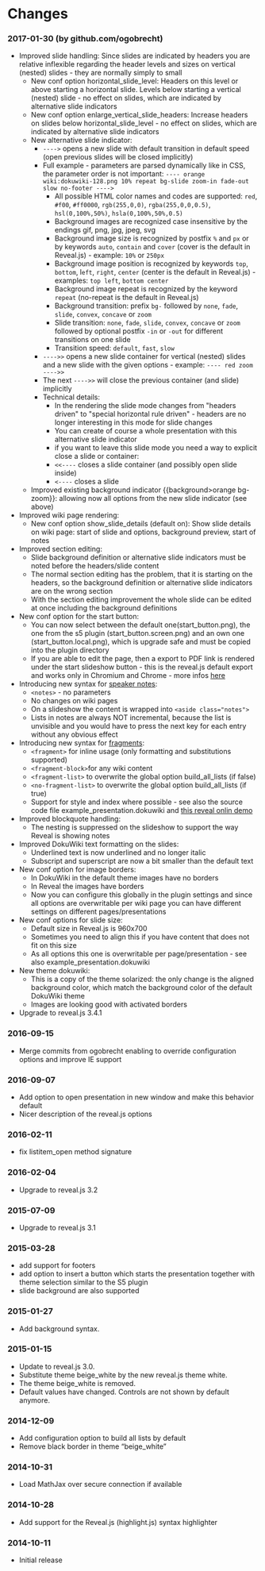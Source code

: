 Changes
=======

### 2017-01-30 (by github.com/ogobrecht)

- Improved slide handling: Since slides are indicated by headers you are relative inflexible regarding the header levels and sizes on vertical (nested) slides - they are normally simply to small
  - New conf option horizontal_slide_level: Headers on this level or above starting a horizontal slide. Levels below starting a vertical (nested) slide - no effect on slides, which are indicated by alternative slide indicators
  - New conf option enlarge_vertical_slide_headers: Increase headers on slides below horizontal_slide_level - no effect on slides, which are indicated by alternative slide indicators
  - New alternative slide indicator:
    - `---->` opens a new slide with default transition in default speed (open previous slides will be closed implicitly)
    - Full example - parameters are parsed dynamically like in CSS, the parameter order is not important: `---- orange wiki:dokuwiki-128.png 10% repeat bg-slide zoom-in fade-out slow no-footer ---->`
      - All possible HTML color names and codes are supported: `red`, `#f00`, `#ff0000`, `rgb(255,0,0)`, `rgba(255,0,0,0.5)`, `hsl(0,100%,50%)`, `hsla(0,100%,50%,0.5)`
      - Background images are recognized case insensitive by the endings gif, png, jpg, jpeg, svg
      - Background image size is recognized by postfix `%` and `px` or by keywords `auto`, `contain` and `cover` (cover is the default in Reveal.js) - example: `10%` or `250px`
      - Background image position is recognized by keywords `top`, `bottom`, l`eft`, `right`, `center` (center is the default in Reveal.js) - examples: `top left`, `bottom center`
      - Background image repeat is recognized by the keyword `repeat` (no-repeat is the default in Reveal.js)
      - Background transition: prefix `bg-` followed by `none`, `fade`, `slide`, `convex`, `concave` or `zoom`
      - Slide transition: `none`, `fade`, `slide`, `convex`, `concave` or `zoom` followed by optional postfix `-in` or `-out` for different transitions on one slide
      - Transition speed: `default`, `fast`, `slow`
    - `---->>` opens a new slide container for vertical (nested) slides and a new slide with the given options - example: `---- red zoom ---->>`
    - The next `---->>` will close the previous container (and slide) implicitly
    - Technical details:
      - In the rendering the slide mode changes from "headers driven" to "special horizontal rule driven" - headers are no longer interesting in this mode for slide changes
      - You can create of course a whole presentation with this alternative slide indicator
      - if you want to leave this slide mode you need a way to explicit close a slide or container:
      - `<<----` closes a slide container (and possibly open slide inside)
      - `<----` closes a slide
  - Improved existing background indicator {{background>orange bg-zoom}}: allowing now all options from the new slide indicator (see above)
- Improved wiki page rendering:
  - New conf option show_slide_details (default on): Show slide details on wiki page: start of slide and options, background preview, start of notes
- Improved section editing:
  - Slide background definition or alternative slide indicators must be noted before the headers/slide content
  - The normal section editing has the problem, that it is starting on the headers, so the background definition or alternative slide indicators are on the wrong section
  - With the section editing improvement the whole slide can be edited at once including the background definitions
- New conf option for the start button:
  - You can now select between the default one(start_button.png), the one from the s5 plugin (start_button.screen.png) and an own one (start_button.local.png), which is upgrade safe and must be copied into the plugin directory
  - If you are able to edit the page, then a export to PDF link is rendered under the start slideshow button - this is the reveal.js default export and works only in Chromium and Chrome - more infos [here][0]
- Introducing new syntax for [speaker notes][1]:
  - `<notes>` - no parameters
  - No changes on wiki pages
  - On a slideshow the content is wrapped into `<aside class="notes">`
  - Lists in notes are always NOT incremental, because the list is unvisible and you would have to press the next key for each entry without any obvious effect
- Introducing new syntax for [fragments][2]:
  - `<fragment>` for inline usage (only formatting and substitutions supported)
  - `<fragment-block>`for any wiki content
  - `<fragment-list>` to overwrite the global option build_all_lists (if false)
  - `<no-fragment-list>` to overwrite the global option build_all_lists (if true)
  - Support for style and index where possible - see also the source code file example_presentation.dokuwiki and [this reveal onlin demo][3]
- Improved blockquote handling:
  - The nesting is suppressed on the slideshow to support the way Reveal is showing notes
- Improved DokuWiki text formatting on the slides:
  - Underlined text is now underlined and no longer italic
  - Subscript and superscript are now a bit smaller than the default text
- New conf option for image borders:
  - In DokuWiki in the default theme images have no borders
  - In Reveal the images have borders
  - Now you can configure this globally in the plugin settings and since all options are overwritable per wiki page you can have different settings on different pages/presentations
- New conf options for slide size:
  - Default size in Reveal.js is 960x700
  - Sometimes you need to align this if you have content that does not fit on this size
  - As all options this one is overwritable per page/presentation - see also example_presentation.dokuwiki
- New theme dokuwiki:
  - This is a copy of the theme solarized: the only change is the aligned background color, which match the background color of the default DokuWiki theme
  - Images are looking good with activated borders
- Upgrade to reveal.js 3.4.1

[0]: https://github.com/hakimel/reveal.js#pdf-export
[1]: https://github.com/hakimel/reveal.js#speaker-notes
[2]: https://github.com/hakimel/reveal.js#fragments
[3]: http://lab.hakim.se/reveal-js/#/7/1

### 2016-09-15

  * Merge commits from ogobrecht enabling to override configuration options and improve IE support


###     2016-09-07

   * Add option to open presentation in new window and make this behavior default
   * Nicer description of the reveal.js options


###     2016-02-11

   * fix listitem_open method signature


###     2016-02-04


  * Upgrade to reveal.js 3.2

###     2015-07-09

  *  Upgrade to reveal.js 3.1


###  2015-03-28

  *  add support for footers
  *  add option to insert a button which starts the presentation together with theme selection similar to the S5 plugin
  *  slide background are also supported


###     2015-01-27

  *  Add background syntax.


###     2015-01-15

  * Update to reveal.js 3.0.
  * Substitute theme beige_white by the new reveal.js theme white.
  * The theme beige_white is removed.
  * Default values have changed. Controls are not shown by default anymore.


###    2014-12-09

  * Add configuration option to build all lists by default
  * Remove black border in theme “beige_white”


###    2014-10-31

 *  Load MathJax over secure connection if available


###    2014-10-28

 * Add support for the Reveal.js (highlight.js) syntax highlighter


###    2014-10-11
  * Initial release

